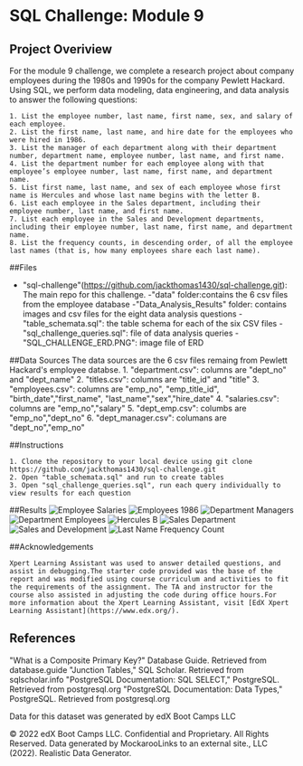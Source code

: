 # SQL Challenge: Module 9 

## Project Overiview 
For the module 9 challenge, we complete a research project about company employees during the 1980s and 1990s for the company Pewlett Hackard. Using SQL, we perform data modeling, data engineering, and data analysis to answer the following questions: 
 
    1. List the employee number, last name, first name, sex, and salary of each employee.
    2. List the first name, last name, and hire date for the employees who were hired in 1986.
    3. List the manager of each department along with their department number, department name, employee number, last name, and first name.
    4. List the department number for each employee along with that employee’s employee number, last name, first name, and department name.
    5. List first name, last name, and sex of each employee whose first name is Hercules and whose last name begins with the letter B.
    6. List each employee in the Sales department, including their employee number, last name, and first name.
    7. List each employee in the Sales and Development departments, including their employee number, last name, first name, and department name.
    8. List the frequency counts, in descending order, of all the employee last names (that is, how many employees share each last name).

##Files
 - "sql-challenge"(https://github.com/jackthomas1430/sql-challenge.git): The main repo for this challenge. 
    -"data" folder:contains the 6 csv files from the employee database
    -"Data_Analysis_Results" folder: contains images and csv files for the eight data analysis questions
    -"table_schemata.sql": the table schema for each of the six CSV files
    -"sql_challenge_queries.sql": file of data analysis queries 
    -"SQL_CHALLENGE_ERD.PNG": image file of ERD

##Data Sources
The data sources are the 6 csv files remaing from Pewlett Hackard's employee databse. 
    1. "department.csv": columns are "dept_no" and "dept_name"
    2. "titles.csv": columns are "title_id" and "title"
    3. "employees.csv": columns are "emp_no", "emp_title_id", "birth_date","first_name", "last_name","sex","hire_date"
    4. "salaries.csv": columns are "emp_no","salary"
    5. "dept_emp.csv": columbs are "emp_no","dept_no"
    6. "dept_manager.csv": columans are "dept_no","emp_no"
      
##Instructions
    
    1. Clone the repository to your local device using git clone https://github.com/jackthomas1430/sql-challenge.git
    2. Open "table_schemata.sql" and run to create tables
    3. Open "sql_challenge_queries.sql", run each query individually to view results for each question 
    
##Results 
![Employee Salaries](sql-challenge/Data_Analysis_Results/employee_salaries.png)
![Employees 1986](sql-challenge/Data_Analysis_Results/employees_1986.png)
![Department Managers](sql-challenge/Data_Analysis_Results/department_managers.png)
![Department Employees](sql-challenge/Data_Analysis_Results/employee_department.png)
![Hercules B](sql-challenge/Data_Analysis_Results/hercules_b.png)
![Sales Department](sql-challenge/Data_Analysis_Results/sales_department.png)
![Sales and Development](sql-challenge/Data_Analysis_Results/sales_development.png)
![Last Name Frequency Count](sql-challenge/Data_Analysis_Results/last_name_frequency_count.png)

##Acknowledgements
    
    Xpert Learning Assistant was used to answer detailed questions, and assist in debugging.The starter code provided was the base of the report and was modified using course curriculum and activities to fit the requirements of the assignment. The TA and instructor for the course also assisted in adjusting the code during office hours.For more information about the Xpert Learning Assistant, visit [EdX Xpert Learning Assistant](https://www.edx.org/). 

## References
"What is a Composite Primary Key?" Database Guide. Retrieved from database.guide
"Junction Tables," SQL Scholar. Retrieved from sqlscholar.info
"PostgreSQL Documentation: SQL SELECT," PostgreSQL. Retrieved from postgresql.org
"PostgreSQL Documentation: Data Types," PostgreSQL. Retrieved from postgresql.org


Data for this dataset was generated by edX Boot Camps LLC

© 2022 edX Boot Camps LLC. Confidential and Proprietary. All Rights Reserved.
Data generated by MockarooLinks to an external site., LLC (2022). Realistic Data Generator.
